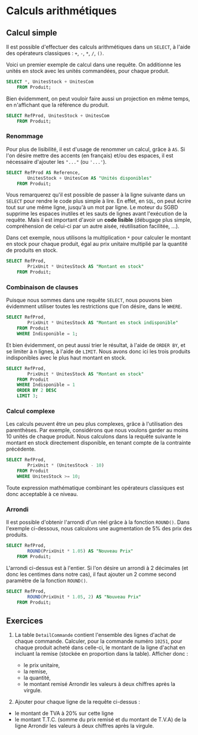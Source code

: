 # Calculs arithmétiques


## Calcul simple

Il est possible d'effectuer des calculs arithmétiques dans un `SELECT`, à l'aide des opérateurs classiques : `+`, `-`, `*`, `/`, `()`. 

Voici un premier exemple de calcul dans une requête. On additionne les unités en stock avec les unités commandées, pour chaque produit.

```sql
SELECT *, UnitesStock + UnitesCom
    FROM Produit;
```

Bien évidemment, on peut vouloir faire aussi un projection en même temps, en n'affichant que la référence du produit.

```sql
SELECT RefProd, UnitesStock + UnitesCom
    FROM Produit;
```

### Renommage 

Pour plus de lisibilité, il est d'usage de renommer un calcul, grâce à `AS`. Si l'on désire mettre des accents (en français) et/ou des espaces, il est nécessaire d'ajouter les `"..."` (ou `'...'`). 

```sql
SELECT RefProd AS Reference, 
		UnitesStock + UnitesCom AS "Unités disponibles"
    FROM Produit;
```

Vous remarquerez qu'il est possible de passer à la ligne suivante dans un `SELECT` pour rendre le code plus simple à lire. En effet, en `SQL`, on peut écrire tout sur une même ligne, jusqu'à un mot par ligne. Le moteur du SGBD supprime les espaces inutiles et les sauts de lignes avant l'exécution de la requête. Mais il est important d'avoir un **code lisible** (débugage plus simple, compréhension de celui-ci par un autre aisée, réutilisation facilitée, ...).

Dans cet exemple, nous utilisons la multiplication `*` pour calculer le montant en stock pour chaque produit, égal au prix unitaire multiplié par la quantité de produits en stock.

```sql
SELECT RefProd, 
		PrixUnit * UnitesStock AS "Montant en stock"
    FROM Produit;
```

### Combinaison de clauses

Puisque nous sommes dans une requête `SELECT`, nous pouvons bien évidemment utiliser toutes les restrictions que l'on désire, dans le `WHERE`.

```sql
SELECT RefProd, 
		PrixUnit * UnitesStock AS "Montant en stock indisponible"
    FROM Produit
    WHERE Indisponible = 1;
```

Et bien évidemment, on peut aussi trier le résultat, à l'aide de `ORDER BY`, et se limiter à n lignes, à l'aide de `LIMIT`. Nous avons donc ici les trois produits indisponibles avec le plus haut montant en stock.

```sql
SELECT RefProd, 
		PrixUnit * UnitesStock AS "Montant en stock"
    FROM Produit
    WHERE Indisponible = 1
    ORDER BY 2 DESC
    LIMIT 3;
```

### Calcul complexe

Les calculs peuvent être un peu plus complexes, grâce à l'utilisation des parenthèses. Par exemple, considérons que nous voulons garder au moins 10 unités de chaque produit. Nous calculons dans la requête suivante le montant en stock directement disponible, en tenant compte de la contrainte précédente.

```sql
SELECT RefProd, 
		PrixUnit * (UnitesStock - 10)
    FROM Produit
    WHERE UnitesStock >= 10;
```

Toute expression mathématique combinant les opérateurs classiques est donc acceptable à ce niveau.

### Arrondi

Il est possible d'obtenir l'arrondi d'un réel grâce à la fonction `ROUND()`. Dans l'exemple ci-dessous, nous calculons une augmentation de 5% des prix des produits.

```sql
SELECT RefProd, 
		ROUND(PrixUnit * 1.05) AS "Nouveau Prix"
    FROM Produit;
```

L'arrondi ci-dessus est à l'entier. Si l'on désire un arrondi à 2 décimales (et donc les centimes dans notre cas), il faut ajouter un 2 comme second paramètre de la fonction `ROUND()`.

```sql
SELECT RefProd, 
		ROUND(PrixUnit * 1.05, 2) AS "Nouveau Prix"
    FROM Produit;
```

## Exercices

1. La table `DetailCommande` contient l'ensemble des lignes d'achat de chaque commande. Calculer, pour la commande numéro `10251`, pour chaque produit acheté dans celle-ci, le montant de la ligne d'achat en incluant la remise (stockée en proportion dans la table). Afficher donc :
	- le prix unitaire, 
	- la remise, 
	- la quantité, 
	- le montant remisé
Arrondir les valeurs à deux chiffres après la virgule.

2. Ajouter pour chaque ligne de la requête ci-dessus :
  - le montant de TVA à 20% sur cette ligne
  - le montant T.T.C. (somme du prix remisé et du montant de T.V.A) de la ligne
Arrondir les valeurs à deux chiffres après la virgule.
  
